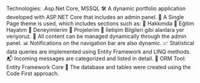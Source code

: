 Technologies: .Asp.Net Core, MSSQL
🛠️ A dynamic portfolio application developed with ASP.NET Core that includes an admin panel.
🧾 A Single Page theme is used, which includes sections such as:
 🔹 Hakkımda
 🔹 Eğitim Hayatım
 🔹 Deneyimlerim
 🔹 Projelerim
 🔹 İletişim Bilgileri
 gibi alanlara yer veriyoruz.
🔐 All content can be managed dynamically through the admin panel.
📊 Notifications on the navigation bar are also dynamic.
📈 Statistical data queries are implemented using Entity Framework and LINQ methods.
📬 Incoming messages are categorized and listed in detail.
🧰 ORM Tool: Entity Framework Core
🧱 The database and tables were created using the Code First approach.
